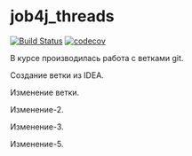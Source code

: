 # job4j_threads

[![Build Status](https://travis-ci.org/s-manannikov/job4j_threads.svg?branch=master)](https://travis-ci.org/s-manannikov/job4j_threads)
[![codecov](https://codecov.io/gh/s-manannikov/job4j_threads/branch/master/graph/badge.svg?token=BBJ3UNT66Y)](https://codecov.io/gh/s-manannikov/job4j_threads)

В курсе производилась работа с ветками git.

Создание ветки из IDEA.

Изменение ветки.

Изменение-2.

Изменение-3.

Изменение-5.